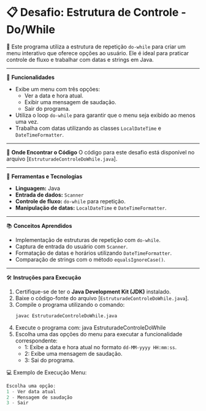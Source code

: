# 📋 Desafio: Estrutura de Controle - Do/While

📝 Este programa utiliza a estrutura de repetição `do-while` para criar um menu interativo que oferece opções ao usuário. Ele é ideal para praticar controle de fluxo e trabalhar com datas e strings em Java.

---

🧩 **Funcionalidades**
- Exibe um menu com três opções:
  * Ver a data e hora atual.
  * Exibir uma mensagem de saudação.
  * Sair do programa.
- Utiliza o loop `do-while` para garantir que o menu seja exibido ao menos uma vez.
- Trabalha com datas utilizando as classes `LocalDateTime` e `DateTimeFormatter`.

---

📂 **Onde Encontrar o Código**
O código para este desafio está disponível no arquivo [`EstruturadeControleDoWhile.java`].

---

🔧 **Ferramentas e Tecnologias**
- **Linguagem:** Java
- **Entrada de dados:** `Scanner`
- **Controle de fluxo:** `do-while` para repetição.
- **Manipulação de datas:** `LocalDateTime` e `DateTimeFormatter`.

---

📚 **Conceitos Aprendidos**
- Implementação de estruturas de repetição com `do-while`.
- Captura de entrada do usuário com `Scanner`.
- Formatação de datas e horários utilizando `DateTimeFormatter`.
- Comparação de strings com o método `equalsIgnoreCase()`.

---

🛠️ **Instruções para Execução**
1. Certifique-se de ter o **Java Development Kit (JDK)** instalado.
2. Baixe o código-fonte do arquivo [`EstruturadeControleDoWhile.java`].
3. Compile o programa utilizando o comando:
   ```bash
   javac EstruturadeControleDoWhile.java
4. Execute o programa com:
   java EstruturadeControleDoWhile
5. Escolha uma das opções do menu para executar a funcionalidade correspondente:
   * 1: Exibe a data e hora atual no formato `dd-MM-yyyy HH:mm:ss`.
   * 2: Exibe uma mensagem de saudação.
   * 3: Sai do programa.

💻 Exemplo de Execução Menu:
```java
Escolha uma opção: 
1 - Ver data atual
2 - Mensagem de saudação
3 - Sair


